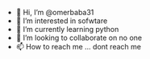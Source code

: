 - 👋 Hi, I’m @omerbaba31
- 👀 I’m interested in sofwtare
- 🌱 I’m currently learning python
- 💞️ I’m looking to collaborate on no one
- 📫 How to reach me ... dont reach me

<!---
omerbaba31/omerbaba31 is a ✨ special ✨ repository because its `README.md` (this file) appears on your GitHub profile.
You can click the Preview link to take a look at your changes.
--->
